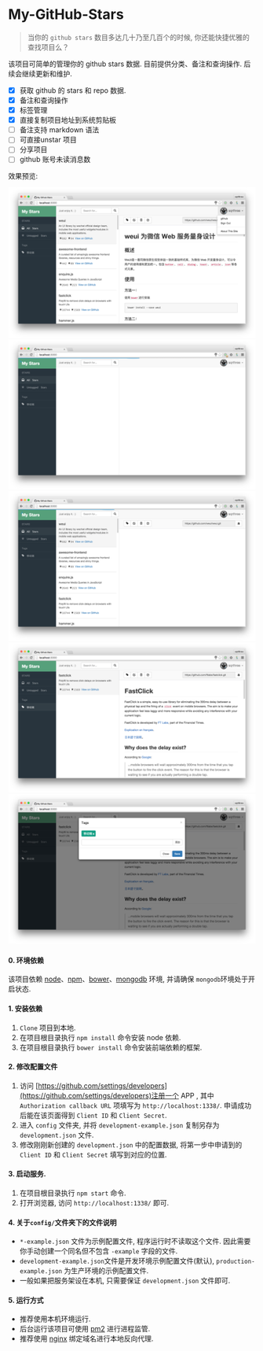 # My-GitHub-Stars

> 当你的 `github stars` 数目多达几十乃至几百个的时候, 你还能快捷优雅的查找项目么？

该项目可简单的管理你的 github stars 数据. 目前提供分类、备注和查询操作. 后续会继续更新和维护.

- [x] 获取 github 的 stars 和 repo 数据.
- [x] 备注和查询操作
- [x] 标签管理
- [x] 直接复制项目地址到系统剪贴板
- [ ] 备注支持 markdown 语法
- [ ] 可直接unstar 项目
- [ ] 分享项目
- [ ] github 账号未读消息数

效果预览:

![首页](./demo/dashboard.png)
![加载效果](./demo/loading.png)
![加载效果2](./demo/loading_02.png)
![标签切换](./demo/nav.png)
![标签管理](./demo/tags.png)

#### 0. 环境依赖
该项目依赖 [node](https://nodejs.org/)、[npm](https://www.npmjs.com/)、[bower](https://github.com/bower/bower)、[mongodb](https://www.mongodb.org/) 环境,  并请确保 `mongodb`环境处于开启状态.

#### 1. 安装依赖
1. `Clone` 项目到本地.
2. 在项目根目录执行 `npm install` 命令安装 node 依赖.
3. 在项目根目录执行 `bower install` 命令安装前端依赖的框架.

#### 2. 修改配置文件
1. 访问 [https://github.com/settings/developers](https://github.com/settings/developers)注册一个 APP , 其中 `Authorization callback URL` 项填写为 `http://localhost:1338/`. 申请成功后能在该页面得到 `Client ID` 和 `Client Secret`.
2. 进入 `config` 文件夹, 并将 `development-example.json` 复制另存为 `development.json` 文件.
3. 修改刚刚新创建的 `development.json` 中的配置数据, 将第一步中申请到的 `Client ID` 和 `Client Secret` 填写到对应的位置.

#### 3. 启动服务.
1. 在项目根目录执行 `npm start` 命令.
2. 打开浏览器, 访问 `http://localhost:1338/` 即可.

#### 4. 关于`config/`文件夹下的文件说明
* `*-example.json` 文件为示例配置文件, 程序运行时不读取这个文件. 因此需要你手动创建一个同名但不包含 `-example` 字段的文件.
* `development-example.json`文件是开发环境示例配置文件(默认), `production-example.json` 为生产环境的示例配置文件.
* 一般如果把服务架设在本机, 只需要保证 `development.json` 文件即可.

#### 5. 运行方式
* 推荐使用本机环境运行.
* 后台运行该项目可使用 [pm2](https://github.com/Unitech/pm2) 进行进程监管.
* 推荐使用 [nginx](http://nginx.org/en/download.html) 绑定域名进行本地反向代理.

